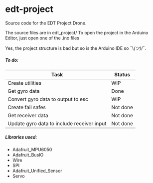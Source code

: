 # edt-project
Source code for the EDT Project Drone.



The source files are in edt_project/
To open the project in the Arduino Editor, just open one of the .ino files

Yes, the project structure is bad but so is the Arduino IDE so ¯\\_(ツ)_/¯.



##### To do:

| Task                                       | Status   |
| ------------------------------------------ | -------- |
| Create utilities                           | WIP      |
| Get gyro data                              | Done     |
| Convert gyro data to output to esc         | WIP      |
| Create fail safes                          | Not done |
| Get receiver data                          | Not done |
| Update gyro data to include receiver input | Not done |



##### Libraries used:

- Adafruit_MPU6050
- Adafruit_BusIO
- Wire
- SPI
- Adafruit_Unified_Sensor
- Servo